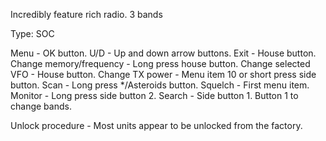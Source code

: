 Incredibly feature rich radio. 3 bands



Type: SOC

Menu - OK button. 
U/D - Up and down arrow buttons.
Exit - House button.
Change memory/frequency - Long press house button.
Change selected VFO - House button.
Change TX power - Menu item 10 or short press side button. 
Scan - Long press */Asteroids button.
Squelch - First menu item.
Monitor - Long press side button 2.
Search - Side button 1.  Button 1 to change bands.



Unlock procedure - Most units appear to be unlocked from the factory.
